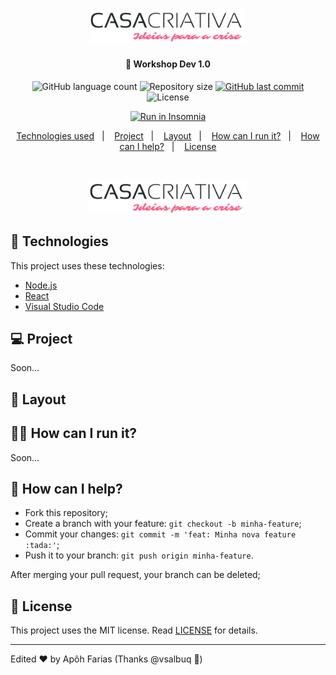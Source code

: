 <h1 align="center">
    <img alt="Casa Criativa" title="#casacriativa" src="/public/logo.png" width="250px" />
</h1>

<h4 align="center">
  🚀 Workshop Dev 1.0
</h4>
<p align="center">
  <img alt="GitHub language count" src="https://img.shields.io/github/languages/count/apohfarias/WorkshopDev-Rocketseat">

  <img alt="Repository size" src="https://img.shields.io/github/repo-size/apohfarias/WorkshopDev-Rocketseat">
  
  <a href="https://github.com/apohfarias/WorkshopDev-Rocketseat/commits/master">
    <img alt="GitHub last commit" src="https://img.shields.io/github/last-commit/apohfarias/WorkshopDev-Rocketseat">
  </a>

  <img alt="License" src="https://img.shields.io/badge/license-MIT-brightgreen">
</p>

<p align="center">
    <a href="https://insomnia.rest/run/?label=Be%20The%20Hero%20API&uri=https%3A%2F%2Fraw.githubusercontent.com%2Fvsalbuq%2Fbe-the-hero%2Fmaster%2FInsomnia_2020-03-25.json" target="_blank"><img src="https://insomnia.rest/images/run.svg" alt="Run in Insomnia"></a>
</p>

<p align="center">
  <a href="#rocket-technologies">Technologies used</a>&nbsp;&nbsp;&nbsp;|&nbsp;&nbsp;&nbsp;
  <a href="#-project">Project</a>&nbsp;&nbsp;&nbsp;|&nbsp;&nbsp;&nbsp;
  <a href="#-layout">Layout</a>&nbsp;&nbsp;&nbsp;|&nbsp;&nbsp;&nbsp;
  <a href="#-how-can-i-run-it">How can I run it?</a>&nbsp;&nbsp;&nbsp;|&nbsp;&nbsp;&nbsp;
  <a href="#-how-can-i-help">How can I help?</a>&nbsp;&nbsp;&nbsp;|&nbsp;&nbsp;&nbsp;
  <a href="#memo-license">License</a>
</p>

<br>

<p align="center">
  <img alt="Frontend" src="logo.png" width="50%">
</p>

## :rocket: Technologies

This project uses these technologies:

- [Node.js](https://nodejs.org/en/)
- [React](https://reactjs.org)
- [Visual Studio Code](https://code.visualstudio.com/download)




## 💻 Project

Soon...

## 🔖 Layout

<!-- You can download the layout (`.sketch`) using [this link](.github/DevRadar.sketch).

To open it in any SO, use [Figma](https://figma.com). -->

## 👨‍💻 How can I run it?

Soon...

## 🤔 How can I help?

- Fork this repository;
- Create a branch with your feature: `git checkout -b minha-feature`;
- Commit your changes: `git commit -m 'feat: Minha nova feature :tada:'`;
- Push it to your branch: `git push origin minha-feature`.

After merging your pull request, your branch can be deleted;

## :memo: License

This project uses the MIT license. Read [LICENSE](LICENSE.md) for details.

---

Edited ♥ by Apôh Farias
(Thanks @vsalbuq :wave:)
